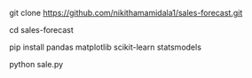 git clone https://github.com/nikithamamidala1/sales-forecast.git

cd sales-forecast

pip install pandas matplotlib scikit-learn statsmodels

python sale.py
